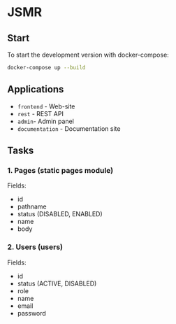 # JSMR

## Start

To start the development version with docker-compose:

```bash
docker-compose up --build
```

## Applications

* `frontend` - Web-site
* `rest` - REST API
* `admin`- Admin panel
* `documentation` - Documentation site


## Tasks

### 1. Pages (static pages module)

Fields:

* id
* pathname
* status (DISABLED, ENABLED)
* name
* body

### 2. Users (users)

Fields:

* id
* status (ACTIVE, DISABLED)
* role
* name
* email
* password

